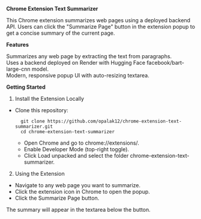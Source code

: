 **Chrome Extension Text Summarizer**

This Chrome extension summarizes web pages using a deployed backend API. Users can click the "Summarize Page" button in the extension popup to get a concise summary of the current page.

**Features**

Summarizes any web page by extracting the text from paragraphs.  
Uses a backend deployed on Render with Hugging Face facebook/bart-large-cnn model.  
Modern, responsive popup UI with auto-resizing textarea.

**Getting Started**
1. Install the Extension Locally
- Clone this repository:

  ```
    git clone https://github.com/opalak12/chrome-extension-text-summarizer.git
    cd chrome-extension-text-summarizer
  ```


  - Open Chrome and go to chrome://extensions/.
  - Enable Developer Mode (top-right toggle).
  - Click Load unpacked and select the folder chrome-extension-text-summarizer.

2. Using the Extension
- Navigate to any web page you want to summarize.
- Click the extension icon in Chrome to open the popup.
- Click the Summarize Page button.

The summary will appear in the textarea below the button.
